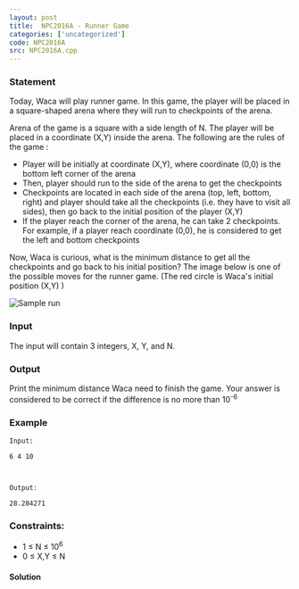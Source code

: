 ```yaml
---
layout: post
title:  NPC2016A - Runner Game
categories: ['uncategorized']
code: NPC2016A
src: NPC2016A.cpp
---
```


### **Statement**

Today, Waca will play runner game. In this game, the player will be placed in
a square-shaped arena where they will run to checkpoints of the arena.

Arena of the game is a square with a side length of N. The player will be
placed in a coordinate (X,Y) inside the arena. The following are the rules of
the game :

  * Player will be initially at coordinate (X,Y), where coordinate (0,0) is the bottom left corner of the arena
  * Then, player should run to the side of the arena to get the checkpoints
  * Checkpoints are located in each side of the arena (top, left, bottom, right) and player should take all the checkpoints (i.e. they have to visit all sides), then go back to the initial position of the player (X,Y)
  * If the player reach the corner of the arena, he can take 2 checkpoints. For example, if a player reach coordinate (0,0), he is considered to get the left and bottom checkpoints

Now, Waca is curious, what is the minimum distance to get all the checkpoints
and go back to his initial position? The image below is one of the possible
moves for the runner game. (The red circle is Waca's initial position (X,Y) )

![Sample
run](https://s29.postimg.org/mciqstwkn/Screen_Shot_2017_01_08_at_9_54_40_PM.png)

### Input

The input will contain 3 integers, X, Y, and N.

### Output

Print the minimum distance Waca need to finish the game. Your answer is
considered to be correct if the difference is no more than 10<sup>-6</sup>

### Example

    
    
    Input:
    6 4 10
    
    Output:
    28.284271

### Constraints:

  * 1 ≤ N ≤ 10<sup>6</sup>
  * 0 ≤ X,Y ≤ N



#### **Solution**




